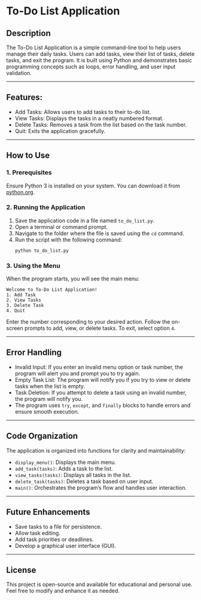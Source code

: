 # To-Do List Application

## Description
The To-Do List Application is a simple command-line tool to help users manage their daily tasks. Users can add tasks, view their list of tasks, delete tasks, and exit the program. It is built using Python and demonstrates basic programming concepts such as loops, error handling, and user input validation.

---

## Features:
  - Add Tasks: Allows users to add tasks to their to-do list.
  - View Tasks: Displays the tasks in a neatly numbered format.
  - Delete Tasks: Removes a task from the list based on the task number.
  - Quit: Exits the application gracefully.

---

## How to Use
### 1. Prerequisites
  Ensure Python 3 is installed on your system. You can download it from [python.org](https://www.python.org/downloads/).

### 2. Running the Application
1. Save the application code in a file named `to_do_list.py`.
2. Open a terminal or command prompt.
3. Navigate to the folder where the file is saved using the `cd` command.
4. Run the script with the following command:
   ```
   python to_do_list.py
   ```

### 3. Using the Menu
When the program starts, you will see the main menu:
```
Welcome to To-Do List Application!
1. Add Task
2. View Tasks
3. Delete Task
4. Quit
```
  Enter the number corresponding to your desired action.
  Follow the on-screen prompts to add, view, or delete tasks.
  To exit, select option `4`.

---

## Error Handling
  - Invalid Input: If you enter an invalid menu option or task number, the program will alert you and prompt you to try again.
  - Empty Task List: The program will notify you if you try to view or delete tasks when the list is empty.
  - Task Deletion: If you attempt to delete a task using an invalid number, the program will notify you.
  - The program uses `try`, `except`, and `finally` blocks to handle errors and ensure smooth execution.

---

## Code Organization
The application is organized into functions for clarity and maintainability:
- `display_menu()`: Displays the main menu.
- `add_task(tasks)`: Adds a task to the list.
- `view_tasks(tasks)`: Displays all tasks in the list.
- `delete_task(tasks)`: Deletes a task based on user input.
- `main()`: Orchestrates the program’s flow and handles user interaction.

---


## Future Enhancements
- Save tasks to a file for persistence.
- Allow task editing.
- Add task priorities or deadlines.
- Develop a graphical user interface (GUI).

---

## License
This project is open-source and available for educational and personal use. Feel free to modify and enhance it as needed.

